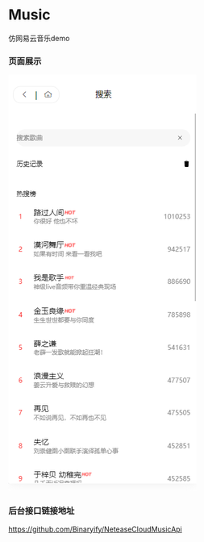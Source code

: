 # Music
仿网易云音乐demo

### 页面展示
![image](https://github.com/azlksli/hiranyaksha/blob/master/Image/%E6%90%9C%E7%B4%A2.png)

### 后台接口链接地址
https://github.com/Binaryify/NeteaseCloudMusicApi
